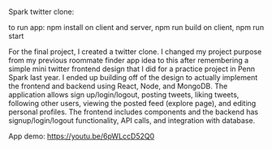 Spark twitter clone:

to run app:
npm install on client and server,
npm run build on client,
npm run start 

For the final project, I created a twitter clone. I changed my project purpose from my previous roommate finder app idea to this after remembering a simple mini twitter frontend design that I did for a practice project in Penn Spark last year. I ended up building off of the design to actually implement the frontend and backend using React, Node, and MongoDB. The application allows sign up/login/logout, posting tweets, liking tweets, following other users, viewing the posted feed (explore page), and editing personal profiles. The frontend includes components and the backend has signup/login/logout functionality, API calls, and integration with database. 

App demo: https://youtu.be/6pWLccD52Q0
